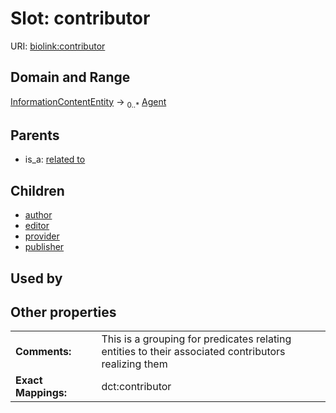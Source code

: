 
# Slot: contributor




URI: [biolink:contributor](https://w3id.org/biolink/vocab/contributor)


## Domain and Range

[InformationContentEntity](InformationContentEntity.md) &#8594;  <sub>0..\*</sub> [Agent](Agent.md)

## Parents

 *  is_a: [related to](related_to.md)

## Children

 *  [author](author.md)
 *  [editor](editor.md)
 *  [provider](provider.md)
 *  [publisher](publisher.md)

## Used by


## Other properties

|  |  |  |
| --- | --- | --- |
| **Comments:** | | This is a grouping for predicates relating entities to their associated contributors realizing them |
| **Exact Mappings:** | | dct:contributor |


